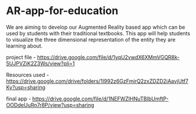 # AR-app-for-education
We are aiming to develop our Augmented Reality based app which can be used by
students with their traditional textbooks. This app will help students to visualize the three
dimensional representation of the entity they are learning about.

project file - https://drive.google.com/file/d/1yqU2vwdX6XMmVGQR8k-5UJPVZiK2Z3Ws/view?pli=1

Resources used - https://drive.google.com/drive/folders/1I992z6GzFmirQ2zxZDZD2iAavjUtf7Ky?usp=sharing

final app - https://drive.google.com/file/d/1NEFWZlHNuTBIbUmftP-OODdeUuRn7r8P/view?usp=sharing
